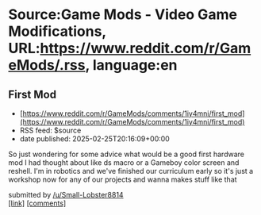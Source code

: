 # Source:Game Mods - Video Game Modifications, URL:https://www.reddit.com/r/GameMods/.rss, language:en

## First Mod
 - [https://www.reddit.com/r/GameMods/comments/1iy4mni/first_mod](https://www.reddit.com/r/GameMods/comments/1iy4mni/first_mod)
 - RSS feed: $source
 - date published: 2025-02-25T20:16:09+00:00

<!-- SC_OFF --><div class="md"><p>So just wondering for some advice what would be a good first hardware mod I had thought about like ds macro or a Gameboy color screen and reshell. I&#39;m in robotics and we&#39;ve finished our curriculum early so it&#39;s just a workshop now for any of our projects and wanna makes stuff like that</p> </div><!-- SC_ON --> &#32; submitted by &#32; <a href="https://www.reddit.com/user/Small-Lobster8814"> /u/Small-Lobster8814 </a> <br/> <span><a href="https://www.reddit.com/r/GameMods/comments/1iy4mni/first_mod/">[link]</a></span> &#32; <span><a href="https://www.reddit.com/r/GameMods/comments/1iy4mni/first_mod/">[comments]</a></span>

